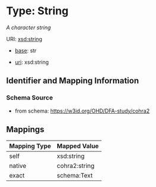 # Type: String 




_A character string_



URI: [xsd:string](http://www.w3.org/2001/XMLSchema#string)

* [base](https://w3id.org/linkml/base): str

* [uri](https://w3id.org/linkml/uri): xsd:string









## Identifier and Mapping Information







### Schema Source


* from schema: https://w3id.org/OHD/DFA-study/cohra2




## Mappings

| Mapping Type | Mapped Value |
| ---  | ---  |
| self | xsd:string |
| native | cohra2:string |
| exact | schema:Text |



